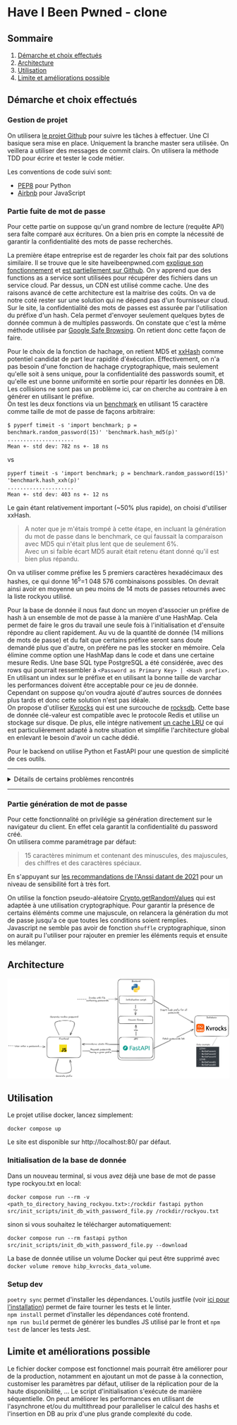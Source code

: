 # Have I Been Pwned - clone

## Sommaire
1. [Démarche et choix effectués](#démarche-et-choix-effectués)
2. [Architecture](#architecture)
3. [Utilisation](#utilisation)
4. [Limite et améliorations possible](#limite-et-améliorations-possible)

## Démarche et choix effectués

### Gestion de projet

On utilisera [le projet Github](https://github.com/users/Hugo-C/projects/5) pour suivre les tâches à effectuer.
Une CI basique sera mise en place. Uniquement la branche master sera utilisée. On veillera a utiliser des messages de commit clairs. On utilisera la méthode TDD pour écrire et tester le code métier.

Les conventions de code suivi sont:
* [PEP8](https://pep8.org/) pour Python
* [Airbnb](https://github.com/airbnb/javascript) pour JavaScript

### Partie fuite de mot de passe

Pour cette partie on suppose qu'un grand nombre de lecture (requête API) sera faîte comparé aux écritures. On a bien pris en compte la nécessité de garantir la confidentialité des mots de passe recherchés.  

La première étape entreprise est de regarder les choix fait par des solutions similaire. Il se trouve que le site haveibeenpwned.com [explique son fonctionnement](https://www.troyhunt.com/ive-just-launched-pwned-passwords-version-2/#cloudflareprivacyandkanonymity) et [est partiellement sur Github](https://github.com/HaveIBeenPwned/PwnedPasswordsAzureFunction).
On y apprend que des functions as a service sont utilisées pour récupérer des fichiers dans un service cloud. Par dessus, un CDN est utilisé comme cache. Une des raisons avancé de cette architecture est la maitrise des coûts. On va de notre coté rester sur une solution qui ne dépend pas d'un fournisseur cloud.  
Sur le site, la confidentialité des mots de passes est assurée par l'utilisation du préfixe d'un hash. Cela permet d'envoyer seulement quelques bytes de donnée commun à de multiples passwords. On constate que c'est la même méthode utilisée par [Google Safe Browsing](https://developers.google.com/safe-browsing/v4#update-api-v4). On retient donc cette façon de faire.

Pour le choix de la fonction de hachage, on retient MD5 et [xxHash](https://github.com/Cyan4973/xxHash) comme potentiel candidat de part leur rapidité d'éxécution. Effectivement, on n'a pas besoin d'une fonction de hachage cryptographique, mais seulement qu'elle soit à sens unique, pour la confidentialité des passwords soumit, et qu'elle est une bonne uniformité en sortie pour répartir les données en DB. Les collisions ne sont pas un problème ici, car on cherche au contraire à en générer en utilisant le préfixe.   
On test les deux fonctions via un [benchmark](doc/benchmark.py) en utilisant 15 caractère comme taille de mot de passe de façons arbitraire:
```
$ pyperf timeit -s 'import benchmark; p = benchmark.random_password(15)' 'benchmark.hash_md5(p)'
.....................
Mean +- std dev: 782 ns +- 18 ns
```
vs
```
pyperf timeit -s 'import benchmark; p = benchmark.random_password(15)' 'benchmark.hash_xxh(p)'
.....................
Mean +- std dev: 403 ns +- 12 ns
```
Le gain étant relativement important (~50% plus rapide), on choisi d'utiliser xxHash. 

> A noter que je m'étais trompé à cette étape, en incluant la génération du mot de passe dans le benchmark, ce qui faussait la comparaison avec MD5 qui n'était plus lent que de seulement 6%.  
> Avec un si faible écart MD5 aurait était retenu étant donné qu'il est bien plus répandu.  

On va utiliser comme préfixe les 5 premiers caractères hexadécimaux des hashes, ce qui donne 16<sup>5</sup>=1 048 576 combinaisons possibles. On devrait ainsi avoir en moyenne un peu moins de 14 mots de passes retournés avec la liste rockyou utilisé.

Pour la base de donnée il nous faut donc un moyen d'associer un préfixe de hash à un ensemble de mot de passe à la manière d'une HashMap. Cela permet de faire le gros du travail une seule fois à l'initialisation et d'ensuite répondre au client rapidement. Au vu de la quantité de donnée (14 millions de mots de passe) et du fait que certains préfixe seront sans doute demandé plus que d'autre, on préfère ne pas les stocker en mémoire. Cela élimine comme option une HashMap dans le code et dans une certaine mesure Redis. Une base SQL type PostgreSQL a été considérée, avec des rows qui pourrait ressembler à `<Password as Primary Key> | <Hash prefix>`. En utilisant un index sur le préfixe et en utilisant la bonne taille de varchar les performances doivent être acceptable pour ce jeu de donnée. Cependant on suppose qu'on voudra ajouté d'autres sources de données plus tards et donc cette solution n'est pas idéale.  
On propose d'utiliser [Kvrocks](https://github.com/apache/kvrocks) qui est une surcouche de [rocksdb](https://rocksdb.org/). Cette base de donnée clé-valeur est compatible avec le protocole Redis et utilise un stockage sur disque. De plus, elle intégre nativement [un cache LRU](https://github.com/facebook/rocksdb/wiki/Block-Cache#lru-cache) ce qui est particulièrement adapté à notre situation et simplifie l'architecture global en enlevant le besoin d'avoir un cache dédié.

Pour le backend on utilise Python et FastAPI pour une question de simplicité de ces outils.

---

<details>
  <summary>Détails de certains problèmes rencontrés</summary>

<h4>Initialisation lente de la base de donnée</h4>

Lors de la création du script d'initialisation, arrive le moment de faire le premier test avec le jeu de données complet (au niveau de ce <a href="https://github.com/Hugo-C/HIBP/commit/7f5db7e5eecfada55918ec67b2e98cba9b911c9e">commit</a> )). Le script est relativement lent et je l'arrete après quelques minutes. En essayant sur 100k entrées le script prend 34s, ce qui donnerai 80mins avec les 14M d'entrées.
J'utilise un outil de profiling (en l'occurrence Sentry car je l'avais sous la main). Il montre que plus de 90% du temps est passé dans <code>PasswordStorage.add_password</code>:

![profile Sentry](doc/sentry_profiling.png) 

Plusieurs solutions sont envisagées. La première est de pousser les données en batch, ce qui nécessite avec `sadd` de pousser plusieurs password qui ont le même prefix. Cette solution parait compliqué à mettre en place, car elle oblige a stocker beaucoups d'informations en mémoire. D'autres solutions comme utiliser de l'asynchrone, ou encore du multiprocessing implique une forte complexité supplémentaire. Par exemple découper le fichier d'entrée en une centaine de mini fichiers pour être traité par des "workers" différents. Heureusement Redis fournit un système de batch de commande via [les pipelines](https://redis.io/docs/latest/develop/use/pipelining/) qui permet d'avoir des commandes différentes dans un seul appel. Après quelques essais, des batchs de 200 commandes semble être le bon compromis qui permet de faire 100k passwords en 3s, ce qui est plus acceptable.  
Au final il faut compter 10~15 mins pour inserer la totalité des données. Sur un projet où cette opération serait répété, le choix de la base de donnée et/ou son optimisation pourrait être exploré.

<h4>Nécessité d'utiliser un bundler</h4>

Pour la partie frontend, je n'ai pas réussis à mon grand regret à utiliser la librairie npm dans le navigateur d'une manière compatible avec Jest. Je me suis rabattu sur `browserify` puis sur `esbuild`.  
Cela m'a obligé à supprimer les références au JS dans le HTML et a séparer le JS entre les éléments qui font appel au DOM (non compatible avec Jest) avec le code que l'on souhaite tester (voir [commit](https://github.com/Hugo-C/HIBP/commit/6204d792616d1e2dca3550e355350d4feeee047e)).

</details>

---

### Partie génération de mot de passe

Pour cette fonctionnalité on privilégie sa génération directement sur le navigateur du client. En effet cela garantit la confidentialité du password créé.  
On utilisera comme paramétrage par défaut:
> 15 caractères minimum et contenant des minuscules, des majuscules, des chiffres et des caractères spéciaux.

En s'appuyant sur [les recommandations de l'Anssi datant de 2021](https://cyber.gouv.fr/publications/recommandations-relatives-lauthentification-multifacteur-et-aux-mots-de-passe) pour un niveau de sensibilité fort à très fort.

On utilise la fonction pseudo-aléatoire [Crypto.getRandomValues](https://developer.mozilla.org/en-US/docs/Web/API/Crypto/getRandomValues) qui est adaptée à une utilisation cryptographique.
Pour garantir la présence de certains éléménts comme une majuscule, on relancera la génération du mot de passe jusqu'a ce que toutes les conditions soient remplies.    
Javascript ne semble pas avoir de fonction `shuffle` cryptographique, sinon on aurait pu l'utiliser pour rajouter en premier les éléments requis et ensuite les mélanger. 

## Architecture

![Vue d'ensemble de l'architecture](doc/architecture.excalidraw.png)

## Utilisation

Le projet utilise docker, lancez simplement:
```shell
docker compose up
```
Le site est disponible sur http://localhost:80/ par défaut.

### Initialisation de la base de donnée

Dans un nouveau terminal, si vous avez déjà une base de mot de passe type rockyou.txt en local:
```shell
docker compose run --rm -v <path_to_directory_having_rockyou.txt>:/rockdir fastapi python src/init_scripts/init_db_with_password_file.py /rockdir/rockyou.txt
```
sinon si vous souhaitez le télécharger automatiquement:
```shell
docker compose run --rm fastapi python src/init_scripts/init_db_with_password_file.py --download
```

La base de donnée utilise un volume Docker qui peut être supprimé avec `docker volume remove hibp_kvrocks_data_volume`.

### Setup dev

`poetry sync` permet d'installer les dépendances. L'outils justfile (voir [ici pour l'installation](https://github.com/casey/just?tab=readme-ov-file#cross-platform)) permet de faire tourner les tests et le linter.  
`npm install` permet d'installer les dépendances coté frontend.  
`npm run build` permet de générer les bundles JS utilisé par le front et `npm test` de lancer les tests Jest.

## Limite et améliorations possible

Le fichier docker compose est fonctionnel mais pourrait être améliorer pour de la production, notamment en ajoutant un mot de passe à la connection, customiser les paramètres par défaut, utiliser de la réplication pour de la haute disponibilité, ...
Le script d'initialisation s'exécute de manière séquentielle. On peut améliorer les performances en utilisant de l'asynchrone et/ou du multithread pour paralleliser le calcul des hashs et l'insertion en DB au prix d'une plus grande complexité du code.